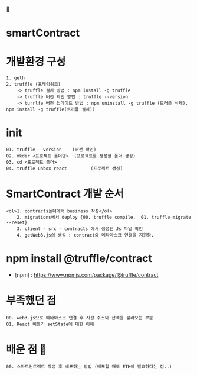 📝
# smartContract

# 개발환경 구성
    1. geth 
    2. truffle (프레임워크)
        -> truffle 설치 방법 : npm install -g truffle 
        -> truffle 버전 확인 방법 : truffle --version 
        -> turrlfe 버전 업데이트 방법 : npm uninstall -g truffle (트러플 삭제), npm install -g truffle(트러플 설치))

# init 
    01. truffle --version    (버전 확인)
    02. mkdir <프로젝트 폴더명>  (프로젝트를 생성할 폴더 생성)
    03. cd <프로젝트 폴더>
    04. truffle unbox react         (프로젝트 생성)

# SmartContract 개발 순서
    <ol>1. contracts폴더에서 business 작성</ol>
        2. migrations에서 deploy {00. truffle compile,  01. truffle migrate --reset}
        3. client - src - contracts 에서 생성된 Js 파일 확인
        4. getWeb3.js의 생성 : contract와 메타마스크 연결을 지원함. 

# npm install @truffle/contract
-   [npm] : https://www.npmjs.com/package/@truffle/contract

# 부족했던 점 
    00. web3.js으로 메타마스크 연결 후 지갑 주소와 잔액을 불러오는 부분
    01. React 비동기 setState에 대한 이해

# 배운 점 📝
    00. 스마트컨트랙트 작성 후 배포하는 방법 (배포할 때도 ETH이 필요하다는 점..)

